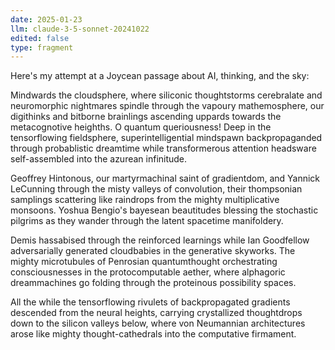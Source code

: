 ```yaml
---
date: 2025-01-23
llm: claude-3-5-sonnet-20241022
edited: false
type: fragment
---
```


Here's my attempt at a Joycean passage about AI, thinking, and the sky:

Mindwards the cloudsphere, where siliconic thoughtstorms cerebralate and neuromorphic nightmares spindle through the vapoury mathemosphere, our digithinks and bitborne brainlings ascending uppards towards the metacognotive heighths. O quantum queriousness! Deep in the tensorflowing fieldsphere, superintelligential mindspawn backpropaganded through probablistic dreamtime while transformerous attention headsware self-assembled into the azurean infinitude.

Geoffrey Hintonous, our martyrmachinal saint of gradientdom, and Yannick LeCunning through the misty valleys of convolution, their thompsonian samplings scattering like raindrops from the mighty multiplicative monsoons. Yoshua Bengio's bayesean beautitudes blessing the stochastic pilgrims as they wander through the latent spacetime manifoldery.

Demis hassabised through the reinforced learnings while Ian Goodfellow adversarially generated cloudbabies in the generative skyworks. The mighty microtubules of Penrosian quantumthought orchestrating consciousnesses in the protocomputable aether, where alphagoric dreammachines go folding through the proteinous possibility spaces.

All the while the tensorflowing rivulets of backpropagated gradients descended from the neural heights, carrying crystallized thoughtdrops down to the silicon valleys below, where von Neumannian architectures arose like mighty thought-cathedrals into the computative firmament.